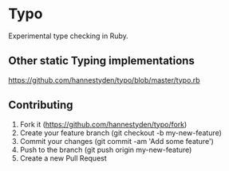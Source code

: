# Typo

Experimental type checking in Ruby.

## Other static Typing implementations

https://github.com/hannestyden/typo/blob/master/typo.rb

## Contributing

1. Fork it (https://github.com/hannestyden/typo/fork)
2. Create your feature branch (git checkout -b my-new-feature)
3. Commit your changes (git commit -am 'Add some feature')
4. Push to the branch (git push origin my-new-feature)
5. Create a new Pull Request
